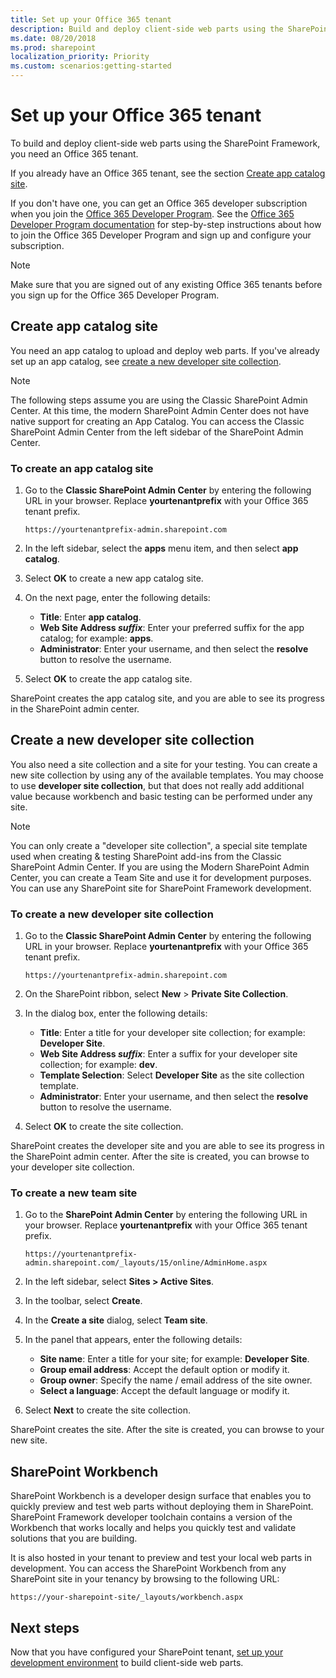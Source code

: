 ```yaml
---
title: Set up your Office 365 tenant
description: Build and deploy client-side web parts using the SharePoint Framework by setting up an Office 365 tenant.
ms.date: 08/20/2018
ms.prod: sharepoint
localization_priority: Priority
ms.custom: scenarios:getting-started
---
```



# Set up your Office 365 tenant

To build and deploy client-side web parts using the SharePoint Framework, you need an Office 365 tenant.

If you already have an Office 365 tenant, see the section [Create app catalog site](#create-app-catalog-site).

If you don't have one, you can get an Office 365 developer subscription when you join the [Office 365 Developer Program](https://developer.microsoft.com/office/dev-program). See the [Office 365 Developer Program documentation](https://docs.microsoft.com/office/developer-program/office-365-developer-program) for step-by-step instructions about how to join the Office 365 Developer Program and sign up and configure your subscription.  

> [!NOTE]
> Make sure that you are signed out of any existing Office 365 tenants before you sign up for the Office 365 Developer Program.

## Create app catalog site

You need an app catalog to upload and deploy web parts. If you've already set up an app catalog, see [create a new developer site collection](#create-a-new-developer-site-collection).  

> [!NOTE]
> The following steps assume you are using the Classic SharePoint Admin Center. At this time, the modern SharePoint Admin Center does not have native support for creating an App Catalog. You can access the Classic SharePoint Admin Center from the left sidebar of the SharePoint Admin Center.

### To create an app catalog site

1. Go to the **Classic SharePoint Admin Center** by entering the following URL in your browser. Replace **yourtenantprefix** with your Office 365 tenant prefix.

    ```http
    https://yourtenantprefix-admin.sharepoint.com
    ```

1. In the left sidebar, select the **apps** menu item, and then select **app catalog**.
1. Select **OK** to create a new app catalog site.
1. On the next page, enter the following details:

    - **Title**: Enter **app catalog**.
    - **Web Site Address _suffix_**: Enter your preferred suffix for the app catalog; for example: **apps**.
    - **Administrator**: Enter your username, and then select the **resolve** button to resolve the username.

1. Select **OK** to create the app catalog site.

SharePoint creates the app catalog site, and you are able to see its progress in the SharePoint admin center.

## Create a new developer site collection

You also need a site collection and a site for your testing. You can create a new site collection by using any of the available templates. You may choose to use **developer site collection**, but that does not really add additional value because workbench and basic testing can be performed under any site.

> [!NOTE]
> You can only create a "developer site collection", a special site template used when creating & testing SharePoint add-ins from the Classic SharePoint Admin Center. If you are using the Modern SharePoint Admin Center, you can create a Team Site and use it for development purposes. You can use any SharePoint site for SharePoint Framework development.

### To create a new developer site collection

1. Go to the **Classic SharePoint Admin Center** by entering the following URL in your browser. Replace **yourtenantprefix** with your Office 365 tenant prefix.

    ```http
    https://yourtenantprefix-admin.sharepoint.com
    ```

1. On the SharePoint ribbon, select **New** > **Private Site Collection**.
1. In the dialog box, enter the following details:

    - **Title**: Enter a title for your developer site collection; for example: **Developer Site**.
    - **Web Site Address _suffix_**: Enter a suffix for your developer site collection; for example: **dev**.
    - **Template Selection**: Select **Developer Site** as the site collection template.
    - **Administrator**: Enter your username, and then select the **resolve** button to resolve the username.

1. Select **OK** to create the site collection.

SharePoint creates the developer site and you are able to see its progress in the SharePoint admin center. After the site is created, you can browse to your developer site collection.

### To create a new team site

1. Go to the **SharePoint Admin Center** by entering the following URL in your browser. Replace **yourtenantprefix** with your Office 365 tenant prefix.

    ```http
    https://yourtenantprefix-admin.sharepoint.com/_layouts/15/online/AdminHome.aspx
    ```

1. In the left sidebar, select **Sites > Active Sites**.
1. In the toolbar, select **Create**.
1. In the **Create a site** dialog, select **Team site**.
1. In the panel that appears, enter the following details:

    - **Site name**: Enter a title for your site; for example: **Developer Site**.
    - **Group email address**: Accept the default option or modify it.
    - **Group owner**: Specify the name / email address of the site owner.
    - **Select a language**: Accept the default language or modify it.

1. Select **Next** to create the site collection.

SharePoint creates the site. After the site is created, you can browse to your new site.

## SharePoint Workbench

SharePoint Workbench is a developer design surface that enables you to quickly preview and test web parts without deploying them in SharePoint. SharePoint Framework developer toolchain contains a version of the Workbench that works locally and helps you quickly test and validate solutions that you are building.

It is also hosted in your tenant to preview and test your local web parts in development. You can access the SharePoint Workbench from any SharePoint site in your tenancy by browsing to the following URL:

```http
https://your-sharepoint-site/_layouts/workbench.aspx
```

## Next steps

Now that you have configured your SharePoint tenant, [set up your development environment](./set-up-your-development-environment.md) to build client-side web parts.
